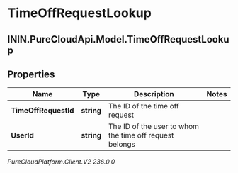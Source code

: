 # TimeOffRequestLookup

## ININ.PureCloudApi.Model.TimeOffRequestLookup

## Properties

|Name | Type | Description | Notes|
|------------ | ------------- | ------------- | -------------|
| **TimeOffRequestId** | **string** | The ID of the time off request | |
| **UserId** | **string** | The ID of the user to whom the time off request belongs | |



_PureCloudPlatform.Client.V2 236.0.0_
